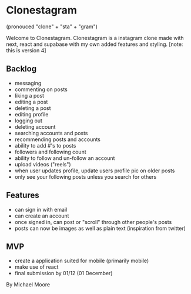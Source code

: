 # Clonestagram
(pronouced "clone" + "sta" + "gram")

Welcome to Clonestagram. Clonestagram is a instagram clone made with next, react and supabase with my own added features and styling. 
[note: this is version 4]


## Backlog

- messaging
- commenting on posts
- liking a post
- editing a post 
- deleting a post
- editing profile
- logging out
- deleting account
- searching accounts and posts
- recommending posts and accounts 
- ability to add #'s to posts
- followers and following count
- ability to follow and un-follow an account
- upload videos ("reels")
- when user updates profile, update users profile pic on older posts
- only see your following posts unless you search for others

## Features 

- can sign in with email
- can create an account
- once signed in, can post or "scroll" through other people's posts
- posts can now be images as well as plain text (inspiration from twitter)

## MVP

- create a application suited for mobile (primarily mobile)
- make use of react
- final submission by 01/12 (01 December)


By Michael Moore

